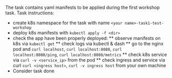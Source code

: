 The task contains yaml manifests to be applied during the first workshop task.
Task instructions:
* create k8s namespace for the task with name `<your name>-task1-test-workshop`
* deploy k8s manifests with `kubectl apply -f <dir>`
* check the app have been properly deployed:
** observe manifests on k8s via `kubectl get`
** check logs via kubectl & dash
** go to the nginx pod and `curl localhost`, `curl localhost:8080`, `curl localhost:8080/ping`, `curl localhost:8080/metrics`
** check k8s service via `curl -v <service_ip>` from the pod
** check ingress and service via curl `curl <ingress host>`, `curl -v ingress host` from your own machine
* Consider task done
